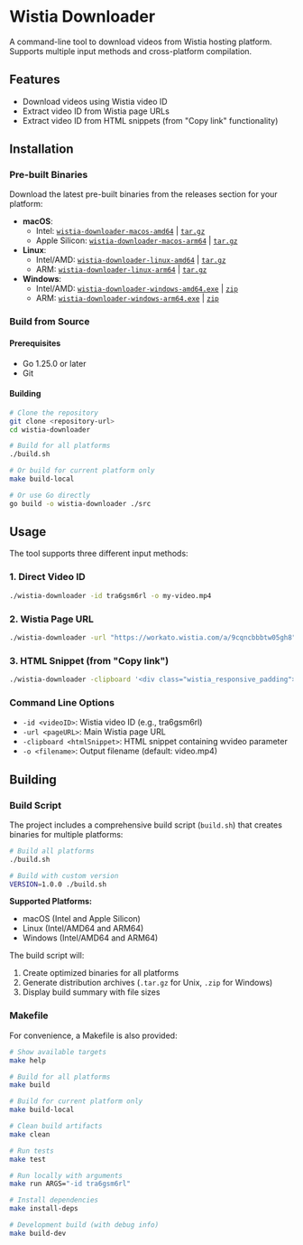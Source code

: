 # Wistia Downloader

A command-line tool to download videos from Wistia hosting platform. Supports multiple input methods and cross-platform compilation.

## Features

- Download videos using Wistia video ID
- Extract video ID from Wistia page URLs
- Extract video ID from HTML snippets (from "Copy link" functionality)

## Installation

### Pre-built Binaries

Download the latest pre-built binaries from the releases section for your platform:

- **macOS**: 
  - Intel: [`wistia-downloader-macos-amd64`](build/wistia-downloader-macos-amd64) | [`tar.gz`](build/wistia-downloader-macos-amd64-1.0.0.tar.gz)
  - Apple Silicon: [`wistia-downloader-macos-arm64`](build/wistia-downloader-macos-arm64) | [`tar.gz`](build/wistia-downloader-macos-arm64-1.0.0.tar.gz)
- **Linux**: 
  - Intel/AMD: [`wistia-downloader-linux-amd64`](build/wistia-downloader-linux-amd64) | [`tar.gz`](build/wistia-downloader-linux-amd64-1.0.0.tar.gz)
  - ARM: [`wistia-downloader-linux-arm64`](build/wistia-downloader-linux-arm64) | [`tar.gz`](build/wistia-downloader-linux-arm64-1.0.0.tar.gz)
- **Windows**: 
  - Intel/AMD: [`wistia-downloader-windows-amd64.exe`](build/wistia-downloader-windows-amd64.exe) | [`zip`](build/wistia-downloader-windows-amd64.exe-1.0.0.zip)
  - ARM: [`wistia-downloader-windows-arm64.exe`](build/wistia-downloader-windows-arm64.exe) | [`zip`](build/wistia-downloader-windows-arm64.exe-1.0.0.zip)

### Build from Source

#### Prerequisites

- Go 1.25.0 or later
- Git

#### Building

```bash
# Clone the repository
git clone <repository-url>
cd wistia-downloader

# Build for all platforms
./build.sh

# Or build for current platform only
make build-local

# Or use Go directly
go build -o wistia-downloader ./src
```

## Usage

The tool supports three different input methods:

### 1. Direct Video ID

```bash
./wistia-downloader -id tra6gsm6rl -o my-video.mp4
```

### 2. Wistia Page URL

```bash
./wistia-downloader -url "https://workato.wistia.com/a/9cqncbbbtw05gh8" -o my-video.mp4
```

### 3. HTML Snippet (from "Copy link")

```bash
./wistia-downloader -clipboard '<div class="wistia_responsive_padding">...' -o my-video.mp4
```

### Command Line Options

- `-id <videoID>`: Wistia video ID (e.g., tra6gsm6rl)
- `-url <pageURL>`: Main Wistia page URL
- `-clipboard <htmlSnippet>`: HTML snippet containing wvideo parameter
- `-o <filename>`: Output filename (default: video.mp4)

## Building

### Build Script

The project includes a comprehensive build script (`build.sh`) that creates binaries for multiple platforms:

```bash
# Build all platforms
./build.sh

# Build with custom version
VERSION=1.0.0 ./build.sh
```

**Supported Platforms:**
- macOS (Intel and Apple Silicon)
- Linux (Intel/AMD64 and ARM64)
- Windows (Intel/AMD64 and ARM64)

The build script will:
1. Create optimized binaries for all platforms
2. Generate distribution archives (`.tar.gz` for Unix, `.zip` for Windows)
3. Display build summary with file sizes

### Makefile

For convenience, a Makefile is also provided:

```bash
# Show available targets
make help

# Build for all platforms
make build

# Build for current platform only
make build-local

# Clean build artifacts
make clean

# Run tests
make test

# Run locally with arguments
make run ARGS="-id tra6gsm6rl"

# Install dependencies
make install-deps

# Development build (with debug info)
make build-dev
```
